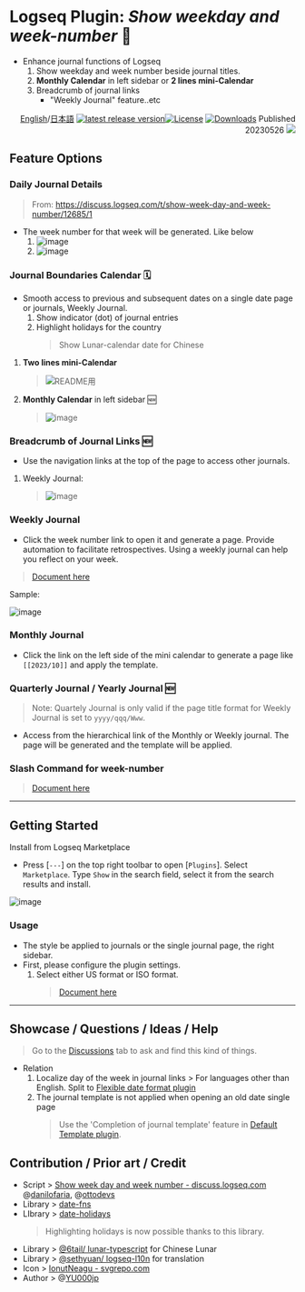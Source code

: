 # Logseq Plugin: *Show weekday and week-number* 📆

- Enhance journal functions of Logseq
  1. Show weekday and week number beside journal titles.
  1. **Monthly Calendar** in left sidebar or **2 lines mini-Calendar**
  1. Breadcrumb of journal links
     - "Weekly Journal" feature..etc

<div align="right">

[English](https://github.com/YU000jp/logseq-plugin-show-weekday-and-week-number/)/[日本語](https://github.com/YU000jp/logseq-plugin-show-weekday-and-week-number/blob/main/readme.ja.md) [![latest release version](https://img.shields.io/github/v/release/YU000jp/logseq-plugin-show-weekday-and-week-number)](https://github.com/YU000jp/logseq-plugin-show-weekday-and-week-number/releases)[![License](https://img.shields.io/github/license/YU000jp/logseq-plugin-show-weekday-and-week-number?color=blue)](https://github.com/YU000jp/logseq-plugin-show-weekday-and-week-number/LICENSE)
[![Downloads](https://img.shields.io/github/downloads/YU000jp/logseq-plugin-show-weekday-and-week-number/total.svg)](https://github.com/YU000jp/logseq-plugin-show-weekday-and-week-number/releases) Published 20230526 <a href="https://www.buymeacoffee.com/yu000japan"><img src="https://img.buymeacoffee.com/button-api/?text=Buy me a pizza&emoji=🍕&slug=yu000japan&button_colour=FFDD00&font_colour=000000&font_family=Poppins&outline_colour=000000&coffee_colour=ffffff" /></a>
</div>

## Feature Options

### Daily Journal Details

> From: https://discuss.logseq.com/t/show-week-day-and-week-number/12685/1
- The week number for that week will be generated. Like below
  1. ![image](https://github.com/YU000jp/logseq-plugin-show-weekday-and-week-number/assets/111847207/f47b8948-5e7a-4e16-a5ae-6966672742b1)
  1. ![image](https://github.com/YU000jp/logseq-plugin-show-weekday-and-week-number/assets/111847207/ee97c455-714e-45d2-9f9f-905798e298b4)

### Journal Boundaries Calendar 🗓️

- Smooth access to previous and subsequent dates on a single date page or journals, Weekly Journal.
  1. Show indicator (dot) of journal entries
  1. Highlight holidays for the country
     > Show Lunar-calendar date for Chinese

1. **Two lines mini-Calendar**

   > ![README用](https://github.com/YU000jp/logseq-plugin-show-weekday-and-week-number/assets/111847207/114708ab-0389-4c46-b962-00cb25e2070a)

 1. **Monthly Calendar** in left sidebar 🆕

    > ![image](https://github.com/user-attachments/assets/6d0e4c0e-1960-4db4-b559-154300db164d)

### Breadcrumb of Journal Links 🆕

- Use the navigation links at the top of the page to access other journals.
1. Weekly Journal:

   > ![image](https://github.com/user-attachments/assets/681ca83e-8295-4062-9e17-ec90ecee52e9)

### Weekly Journal

- Click the week number link to open it and generate a page. Provide automation to facilitate retrospectives. Using a weekly journal can help you reflect on your week.
> [Document here](https://github.com/YU000jp/logseq-plugin-show-weekday-and-week-number/wiki/Weekly-Journal)

Sample:

  ![image](https://github.com/YU000jp/logseq-plugin-show-weekday-and-week-number/assets/111847207/7c6be831-683d-454f-9950-153e5828fa48)

### Monthly Journal

- Click the link on the left side of the mini calendar to generate a page like `[[2023/10]]` and apply the template.

### Quarterly Journal / Yearly Journal 🆕

> Note: Quartely Journal is only valid if the page title format for Weekly Journal is set to `yyyy/qqq/Www`.
- Access from the hierarchical link of the Monthly or Weekly journal. The page will be generated and the template will be applied.

### Slash Command for week-number

> [Document here](https://github.com/YU000jp/logseq-plugin-show-weekday-and-week-number/wiki/Slash-Command)

---

## Getting Started

Install from Logseq Marketplace
  - Press [`---`] on the top right toolbar to open [`Plugins`]. Select `Marketplace`. Type `Show` in the search field, select it from the search results and install.

   ![image](https://github.com/YU000jp/logseq-plugin-show-weekday-and-week-number/assets/111847207/1cecf136-0843-43c9-a315-ba96eb9b34f3)

### Usage

- The style be applied to journals or the single journal page, the right sidebar.
- First, please configure the plugin settings.
  1. Select either US format or ISO format.
     > [Document here](https://github.com/YU000jp/logseq-plugin-show-weekday-and-week-number/wiki/Week-number-format)

---

## Showcase / Questions / Ideas / Help

> Go to the [Discussions](https://github.com/YU000jp/logseq-plugin-show-weekday-and-week-number/discussions) tab to ask and find this kind of things.

- Relation
  1. Localize day of the week in journal links > For languages other than English. Split to [Flexible date format plugin](https://github.com/YU000jp/logseq-plugin-flex-date-format)
  1. The journal template is not applied when opening an old date single page
     > Use the 'Completion of journal template' feature in [Default Template plugin](https://github.com/YU000jp/logseq-plugin-default-template).

## Contribution / Prior art / Credit

- Script > [Show week day and week number - discuss.logseq.com](https://discuss.logseq.com/t/show-week-day-and-week-number/12685/18) @[danilofaria](https://discuss.logseq.com/u/danilofaria/), @[ottodevs](https://discuss.logseq.com/u/ottodevs/)
- Library > [date-fns](https://date-fns.org/)
- LIbrary > [date-holidays](https://github.com/commenthol/date-holidays)
   > Highlighting holidays is now possible thanks to this library.
- Library > [@6tail/ lunar-typescript](https://github.com/6tail/lunar-typescript) for Chinese Lunar
- Library > [@sethyuan/ logseq-l10n](https://github.com/sethyuan/logseq-l10n) for translation
- Icon > [IonutNeagu - svgrepo.com](https://www.svgrepo.com/svg/490868/monday)
- Author > @[YU000jp](https://github.com/YU000jp)
